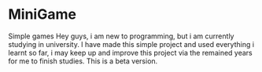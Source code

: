 # MiniGame
Simple games
Hey guys, i am new to programming, but i am currently studying in university. I have made this simple project and used everything i learnt 
so far, i may keep up and improve this project via the remained years for me to finish studies.
This is a beta version.
